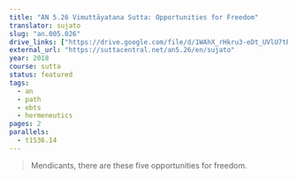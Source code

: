 ```yaml
---
title: "AN 5.26 Vimuttāyatana Sutta: Opportunities for Freedom"
translator: sujato
slug: "an.005.026"
drive_links: ["https://drive.google.com/file/d/1WAhX_rHkru3-eDt_UVlU7tBMX575RSdl/view?usp=drivesdk"]
external_url: "https://suttacentral.net/an5.26/en/sujato"
year: 2018
course: sutta
status: featured
tags:
  - an
  - path
  - ebts
  - hermeneutics
pages: 2
parallels:
  - t1536.14
---
```


> Mendicants, there are these five opportunities for freedom.

<!---->

